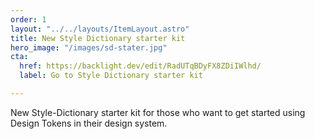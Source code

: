 ```yaml
---
order: 1
layout: "../../layouts/ItemLayout.astro"
title: New Style Dictionary starter kit
hero_image: "/images/sd-stater.jpg"
cta:
  href: https://backlight.dev/edit/RadUTqBDyFX8ZDiIWlhd/
  label: Go to Style Dictionary starter kit

---
```

New Style-Dictionary starter kit for those who want to get started using Design Tokens in their design system.